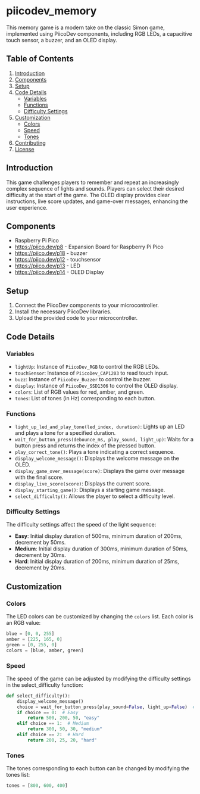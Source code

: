 # piicodev_memory

This memory game is a modern take on the classic Simon game, implemented using PiicoDev components, including RGB LEDs, a capacitive touch sensor, a buzzer, and an OLED display.

## Table of Contents

1. [Introduction](#introduction)
2. [Components](#components)
3. [Setup](#setup)
4. [Code Details](#code-details)
    - [Variables](#variables)
    - [Functions](#functions)
    - [Difficulty Settings](#difficulty-settings)
5. [Customization](#customization)
    - [Colors](#colors)
    - [Speed](#speed)
    - [Tones](#tones)
6. [Contributing](#contributing)
7. [License](#license)

## Introduction

This game challenges players to remember and repeat an increasingly complex sequence of lights and sounds. Players can select their desired difficulty at the start of the game. The OLED display provides clear instructions, live score updates, and game-over messages, enhancing the user experience. 

## Components

- Raspberry Pi Pico 
- https://piico.dev/p8 - Expansion Board for Raspberry Pi Pico
- https://piico.dev/p18 - buzzer
- https://piico.dev/p12 - touchsensor
- https://piico.dev/p13 - LED
- https://piico.dev/p14 - OLED Display

## Setup

1. Connect the PiicoDev components to your microcontroller.
2. Install the necessary PiicoDev libraries.
3. Upload the provided code to your microcontroller.

## Code Details

### Variables

- `lightUp`: Instance of `PiicoDev_RGB` to control the RGB LEDs.
- `touchSensor`: Instance of `PiicoDev_CAP1203` to read touch input.
- `buzz`: Instance of `PiicoDev_Buzzer` to control the buzzer.
- `display`: Instance of `PiicoDev_SSD1306` to control the OLED display.
- `colors`: List of RGB values for red, amber, and green.
- `tones`: List of tones (in Hz) corresponding to each button.

### Functions

- `light_up_led_and_play_tone(led_index, duration)`: Lights up an LED and plays a tone for a specified duration.
- `wait_for_button_press(debounce_ms, play_sound, light_up)`: Waits for a button press and returns the index of the pressed button.
- `play_correct_tone()`: Plays a tone indicating a correct sequence.
- `display_welcome_message()`: Displays the welcome message on the OLED.
- `display_game_over_message(score)`: Displays the game over message with the final score.
- `display_live_score(score)`: Displays the current score.
- `display_starting_game()`: Displays a starting game message.
- `select_difficulty()`: Allows the player to select a difficulty level.

### Difficulty Settings

The difficulty settings affect the speed of the light sequence:

- **Easy**: Initial display duration of 500ms, minimum duration of 200ms, decrement by 50ms.
- **Medium**: Initial display duration of 300ms, minimum duration of 50ms, decrement by 30ms.
- **Hard**: Initial display duration of 200ms, minimum duration of 25ms, decrement by 20ms.

## Customization

### Colors

The LED colors can be customized by changing the `colors` list. Each color is an RGB value:

```python
blue = [0, 0, 255]
amber = [225, 165, 0]
green = [0, 255, 0]
colors = [blue, amber, green]
```
### Speed
The speed of the game can be adjusted by modifying the difficulty settings in the 
select_difficulty function:
```python
def select_difficulty():
    display_welcome_message()
    choice = wait_for_button_press(play_sound=False, light_up=False)  # Get the difficulty choice
    if choice == 0:  # Easy
        return 500, 200, 50, "easy"
    elif choice == 1:  # Medium
        return 300, 50, 30, "medium"
    elif choice == 2:  # Hard
        return 200, 25, 20, "hard"
```
### Tones
The tones corresponding to each button can be changed by modifying the tones list:

```python
tones = [800, 600, 400]
```
